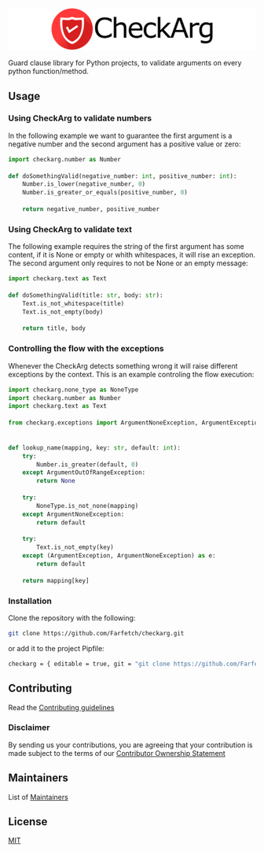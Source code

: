 ![CheckArg](docs/imgs/CheckArg_complete.png)

Guard clause library for Python projects, to validate arguments on every python function/method.

## Usage

### Using CheckArg to validate numbers
In the following example we want to guarantee the first argument is a negative number and the second argument has a positive value or zero:
```python
import checkarg.number as Number

def doSomethingValid(negative_number: int, positive_number: int):
    Number.is_lower(negative_number, 0)
    Number.is_greater_or_equals(positive_number, 0)

    return negative_number, positive_number
```

### Using CheckArg to validate text
The following example requires the string of the first argument has some content, if it is None or empty or whith whitespaces, it will rise an exception. The second argument only requires to not be None or an empty message:
```python
import checkarg.text as Text

def doSomethingValid(title: str, body: str):
    Text.is_not_whitespace(title)
    Text.is_not_empty(body)

    return title, body
```

### Controlling the flow with the exceptions
Whenever the CheckArg detects something wrong it will raise different exceptions by the context. This is an example controling the flow execution:
```python
import checkarg.none_type as NoneType
import checkarg.number as Number
import checkarg.text as Text

from checkarg.exceptions import ArgumentNoneException, ArgumentException, ArgumentOutOfRangeException


def lookup_name(mapping, key: str, default: int):
    try:
        Number.is_greater(default, 0)
    except ArgumentOutOfRangeException:
        return None

    try:
        NoneType.is_not_none(mapping)
    except ArgumentNoneException:
        return default
    
    try:
        Text.is_not_empty(key)
    except (ArgumentException, ArgumentNoneException) as e:
        return default

    return mapping[key]
```


### Installation
Clone the repository with the following:

```bash
git clone https://github.com/Farfetch/checkarg.git
```

or add it to the project Pipfile:
```bash
checkarg = { editable = true, git = "git clone https://github.com/Farfetch/checkarg.git" }
```


## Contributing
Read the [Contributing guidelines](CONTRIBUTING.md)


### Disclaimer
By sending us your contributions, you are agreeing that your contribution is made subject to the terms of our [Contributor Ownership Statement](https://github.com/Farfetch/.github/blob/master/COS.md)


## Maintainers
List of [Maintainers](MAINTAINERS.md)


## License
[MIT](LICENSE)
